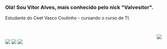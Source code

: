### Olá! Sou Vitor Alves, mais conhecido pelo nick "Valvesitor".
 Estudante do Ceet Vasco Coutinho - cursando o curso de TI.


<div style="display: inline_block"><br>

  <img align="right" all="valvegif" src="https://media.discordapp.net/attachments/823178281757966337/824729856364904498/a_1e03afbaedc6483b845d723ca8a681e2.gif?ex=65e0de08&is=65ce6908&hm=6e709e7f4d9bf9d3c9f51465cb7d2c9eb61b129e75b31d1eb744ca91eeb350fa&" target="_blank"></a>

</div>
  
  ## 

 
<div> 

  <a href="https://www.instagram.com/valvesitor/" target="_blank"><img src="https://img.shields.io/badge/-Instagram-%23E4405F?style=for-the-badge&logo=instagram&logoColor=white" target="_blank"></a>
 <a href="" target="_blank"><img src="https://img.shields.io/badge/Discord-7289DA?style=for-the-badge&logo=discord&logoColor=white" target="_blank"></a> 
  <a href = "mailto:vito2012bolado@gmail.com"><img src="https://img.shields.io/badge/-Gmail-%23333?style=for-the-badge&logo=gmail&logoColor=white" target="_blank"></a>
  
  
</div>


<!--
**Valvesitor/Valvesitor** is a ✨ _special_ ✨ repository because its `README.md` (this file) appears on your GitHub profile.

Here are some ideas to get you started:

- 🔭 I’m currently working on ...
- 🌱 I’m currently learning ...
- 👯 I’m looking to collaborate on ...
- 🤔 I’m looking for help with ...
- 💬 Ask me about ...
- 📫 How to reach me: ...
- 😄 Pronouns: ...
- ⚡ Fun fact: ...
-->
